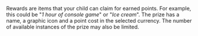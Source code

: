 Rewards are items that your child can claim for earned points. For example, this could be "*1 hour of console game*" or "*Ice cream*". The prize has a name, a graphic icon and a point cost in the selected currency. The number of available instances of the prize may also be limited.
